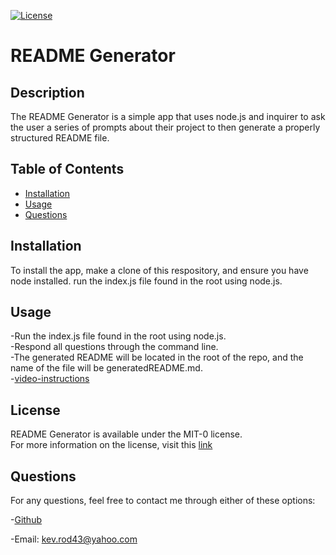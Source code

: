 [![License](https://img.shields.io/badge/License-MIT_0-blue.svg)](https://opensource.org/licenses/MIT-0)
  
  # README Generator

  ## Description
  
  The README Generator is a simple app that uses node.js and inquirer to ask the user a series of prompts about their project to then generate a properly structured README file.

  ## Table of Contents 
  
  - [Installation](#installation)
  - [Usage](#usage)
  - [Questions](#questions)
  
  ## Installation
  
  To install the app, make a clone of this respository, and ensure you have node installed. run the index.js file found in the root using node.js.
  
  ## Usage
  
  -Run the index.js file found in the root using node.js.\
  -Respond all questions through the command line.\
  -The generated README will be located in the root of the repo, and the name of the file will be generatedREADME.md.\
  -[video-instructions](https://youtu.be/Mzn3uufWHzM)

  ## License

  README Generator is available under the MIT-0 license.\
  For more information on the license, visit this [link](https://opensource.org/license/MIT-0/
  )
  
  ## Questions
  
  For any questions, feel free to contact me through either of these options: 
  
  -[Github](https://github.com/kev-rod43)
  
  -Email: kev.rod43@yahoo.com
